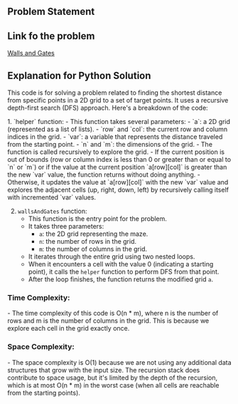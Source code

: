 <section>
<h1>Problem Statement</h1>
<h2> Link fo the problem </h2>
<a href="https://www.codingninjas.com/studio/problems/walls-and-gates_1092887?topList=nishant-chahar-sde-sheet-problems&leftPanelTab=0">Walls and Gates</a>
</section>
<section>
<h1>Explanation for Python Solution</h1>
<p>
This code is for solving a problem related to finding the shortest distance from specific points in a 2D grid to a set of target points. It uses a recursive depth-first search (DFS) approach. Here's a breakdown of the code:</p>

<p>1. `helper` function:
   - This function takes several parameters:
     - `a`: a 2D grid (represented as a list of lists).
     - `row` and `col`: the current row and column indices in the grid.
     - `var`: a variable that represents the distance traveled from the starting point.
     - `n` and `m`: the dimensions of the grid.
   - The function is called recursively to explore the grid.
   - If the current position is out of bounds (row or column index is less than 0 or greater than or equal to `n` or `m`) or if the value at the current position `a[row][col]` is greater than the new `var` value, the function returns without doing anything.
   - Otherwise, it updates the value at `a[row][col]` with the new `var` value and explores the adjacent cells (up, right, down, left) by recursively calling itself with incremented `var` values.

2. `wallsAndGates` function:
   - This function is the entry point for the problem.
   - It takes three parameters:
     - `a`: the 2D grid representing the maze.
     - `n`: the number of rows in the grid.
     - `m`: the number of columns in the grid.
   - It iterates through the entire grid using two nested loops.
   - When it encounters a cell with the value 0 (indicating a starting point), it calls the `helper` function to perform DFS from that point.
   - After the loop finishes, the function returns the modified grid `a`.</p>

<h3>Time Complexity:</h3>
- The time complexity of this code is O(n * m), where n is the number of rows and m is the number of columns in the grid. This is because we explore each cell in the grid exactly once.

<h3>Space Complexity:</h3>
- The space complexity is O(1) because we are not using any additional data structures that grow with the input size. The recursion stack does contribute to space usage, but it's limited by the depth of the recursion, which is at most O(n * m) in the worst case (when all cells are reachable from the starting points).
</section>